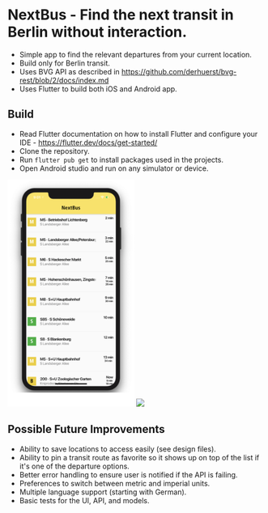 # NextBus - Find the next transit in Berlin without interaction.
- Simple app to find the relevant departures from your current location.
- Build only for Berlin transit.
- Uses BVG API as described in https://github.com/derhuerst/bvg-rest/blob/2/docs/index.md
- Uses Flutter to build both iOS and Android app.

 ## Build
 - Read Flutter documentation on how to install Flutter and configure your IDE - https://flutter.dev/docs/get-started/
 - Clone the repository.
 - Run `flutter pub get` to install packages used in the projects.
 - Open Android studio and run on any simulator or device.

<img src="documentation/departure_list.png" width="250" />
<img src="documentation/android_departure_list.png" width="250" />

## Possible Future Improvements
- Ability to save locations to access easily (see design files).
- Ability to pin a transit route as favorite so it shows up on top of the list if it's one of the departure options.
- Better error handling to ensure user is notified if the API is failing.
- Preferences to switch between metric and imperial units.
- Multiple language support (starting with German).
- Basic tests for the UI, API, and models.
